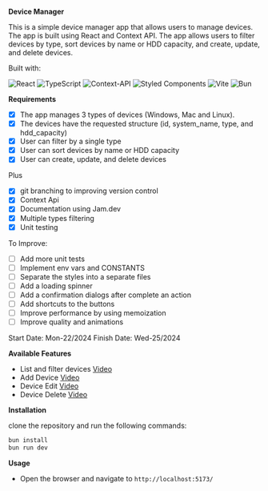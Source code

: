 **Device Manager**

This is a simple device manager app that allows users to manage devices. The app is built using React and Context API. The app allows users to filter devices by type, sort devices by name or HDD capacity, and create, update, and delete devices.

Built with:

![React](https://img.shields.io/badge/react-%2320232a.svg?style=for-the-badge&logo=react&logoColor=%2361DAFB)
![TypeScript](https://img.shields.io/badge/typescript-%23007ACC.svg?style=for-the-badge&logo=typescript&logoColor=white)
![Context-API](https://img.shields.io/badge/Context--Api-000000?style=for-the-badge&logo=react)
![Styled Components](https://img.shields.io/badge/styled--components-DB7093?style=for-the-badge&logo=styled-components&logoColor=white)
![Vite](https://img.shields.io/badge/vite-%23646CFF.svg?style=for-the-badge&logo=vite&logoColor=white)
![Bun](https://img.shields.io/badge/Bun-%23000000.svg?style=for-the-badge&logo=bun&logoColor=white)


**Requirements**

- [x] The app manages 3 types of devices (Windows, Mac and Linux).
- [x] The devices have the requested structure (id, system_name, type, and hdd_capacity)
- [x] User can filter by a single type
- [x] User can sort devices by name or HDD capacity 
- [x] User can create, update, and delete devices

Plus
- [x] git branching to improving version control
- [x] Context Api
- [x] Documentation using Jam.dev
- [x] Multiple types filtering
- [x] Unit testing

To Improve:
- [ ] Add more unit tests
- [ ] Implement env vars and CONSTANTS
- [ ] Separate the styles into a separate files
- [ ] Add a loading spinner
- [ ] Add a confirmation dialogs after complete an action
- [ ] Add shortcuts to the buttons
- [ ] Improve performance by using memoization
- [ ] Improve quality and animations

Start Date: Mon-22/2024
Finish Date: Wed-25/2024

**Available Features**

- List and filter devices [Video](https://jam.dev/c/dd015cf6-a86c-4050-8114-72de4a7d9be3)
- Add Device [Video](https://jam.dev/c/5e46d673-fc2a-4129-b92e-a854a855b8b7)
- Device Edit [Video](https://jam.dev/c/64a2903e-370c-43aa-a4be-a4b0b0f0b0b4)
- Device Delete [Video](https://jam.dev/c/4e23399b-f5c5-4d3a-ad00-39df05f49839)

**Installation**

clone the repository and run the following commands:

```bash
bun install
bun run dev
```

**Usage**

- Open the browser and navigate to `http://localhost:5173/`